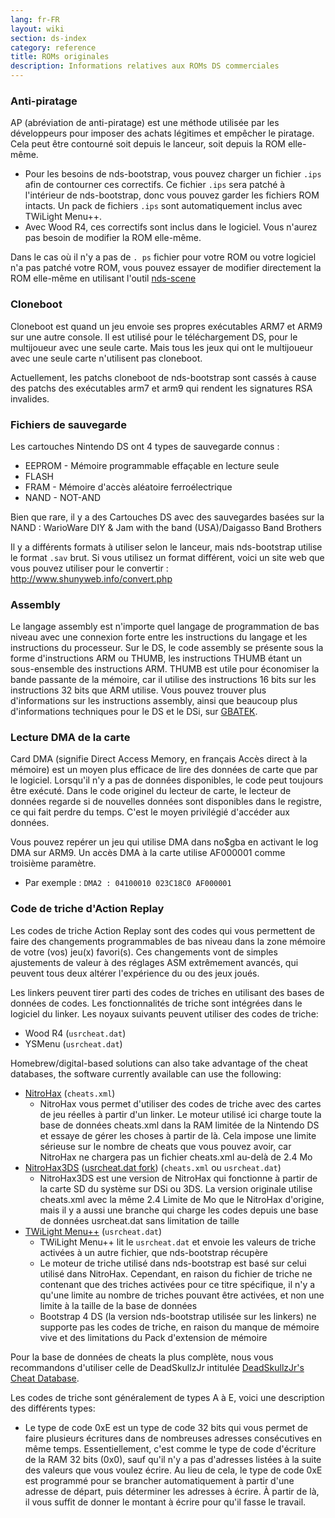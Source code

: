 ```yaml
---
lang: fr-FR
layout: wiki
section: ds-index
category: reference
title: ROMs originales
description: Informations relatives aux ROMs DS commerciales
---
```


### Anti-piratage
AP (abréviation de anti-piratage) est une méthode utilisée par les développeurs pour imposer des achats légitimes et empêcher le piratage. Cela peut être contourné soit depuis le lanceur, soit depuis la ROM elle-même.

- Pour les besoins de nds-bootstrap, vous pouvez charger un fichier `.ips` afin de contourner ces correctifs. Ce fichier `.ips` sera patché à l'intérieur de nds-bootstrap, donc vous pouvez garder les fichiers ROM intacts. Un pack de fichiers `.ips` sont automatiquement inclus avec TWiLight Menu++.
- Avec Wood R4, ces correctifs sont inclus dans le logiciel. Vous n'aurez pas besoin de modifier la ROM elle-même.

Dans le cas où il n'y a pas de `. ps` fichier pour votre ROM ou votre logiciel n'a pas patché votre ROM, vous pouvez essayer de modifier directement la ROM elle-même en utilisant l'outil [nds-scene](https://gbatemp.net/download/retrogamefan-nds-rom-tool-v1-0_b1215.35735/)

### Cloneboot
Cloneboot est quand un jeu envoie ses propres exécutables ARM7 et ARM9 sur une autre console. Il est utilisé pour le téléchargement DS, pour le multijoueur avec une seule carte. Mais tous les jeux qui ont le multijoueur avec une seule carte n'utilisent pas cloneboot.

Actuellement, les patchs cloneboot de nds-bootstrap sont cassés à cause des patchs des exécutables arm7 et arm9 qui rendent les signatures RSA invalides.

### Fichiers de sauvegarde
Les cartouches Nintendo DS ont 4 types de sauvegarde connus :

- EEPROM - Mémoire programmable effaçable en lecture seule
- FLASH
- FRAM - Mémoire d'accès aléatoire ferroélectrique
- NAND - NOT-AND

Bien que rare, il y a des Cartouches DS avec des sauvegardes basées sur la NAND : WarioWare DIY & Jam with the band (USA)/Daigasso Band Brothers

Il y a différents formats à utiliser selon le lanceur, mais nds-bootstrap utilise le format `.sav` brut. Si vous utilisez un format différent, voici un site web que vous pouvez utiliser pour le convertir : http://www.shunyweb.info/convert.php

### Assembly
Le langage assembly est n'importe quel langage de programmation de bas niveau avec une connexion forte entre les instructions du langage et les instructions du processeur. Sur le DS, le code assembly se présente sous la forme d'instructions ARM ou THUMB, les instructions THUMB étant un sous-ensemble des instructions ARM. THUMB est utile pour économiser la bande passante de la mémoire, car il utilise des instructions 16 bits sur les instructions 32 bits que ARM utilise. Vous pouvez trouver plus d'informations sur les instructions assembly, ainsi que beaucoup plus d'informations techniques pour le DS et le DSi, sur [GBATEK](https://problemkaputt.de/gbatek.htm).

### Lecture DMA de la carte
Card DMA (signifie Direct Access Memory, en français Accès direct à la mémoire) est un moyen plus efficace de lire des données de carte que par le logiciel. Lorsqu'il n'y a pas de données disponibles, le code peut toujours être exécuté. Dans le code originel du lecteur de carte, le lecteur de données regarde si de nouvelles données sont disponibles dans le registre, ce qui fait perdre du temps. C'est le moyen privilégié d'accéder aux données.

Vous pouvez repérer un jeu qui utilise DMA dans no$gba en activant le log DMA sur ARM9. Un accès DMA à la carte utilise AF000001 comme troisième paramètre.
- Par exemple : `DMA2 : 04100010 023C18C0 AF000001`

### Code de triche d'Action Replay
Les codes de triche Action Replay sont des codes qui vous permettent de faire des changements programmables de bas niveau dans la zone mémoire de votre (vos) jeu(x) favori(s). Ces changements vont de simples ajustements de valeur à des réglages ASM extrêmement avancés, qui peuvent tous deux altérer l'expérience du ou des jeux joués.

Les linkers peuvent tirer parti des codes de triches en utilisant des bases de données de codes. Les fonctionnalités de triche sont intégrées dans le logiciel du linker. Les noyaux suivants peuvent utiliser des codes de triche:
- Wood R4 (`usrcheat.dat`)
- YSMenu (`usrcheat.dat`)

Homebrew/digital-based solutions can also take advantage of the cheat databases, the software currently available can use the following:
- [NitroHax](https://www.chishm.com/NitroHax) (`cheats.xml`)
   - NitroHax vous permet d'utiliser des codes de triche avec des cartes de jeu réelles à partir d'un linker. Le moteur utilisé ici charge toute la base de données cheats.xml dans la RAM limitée de la Nintendo DS et essaye de gérer les choses à partir de là. Cela impose une limite sérieuse sur le nombre de cheats que vous pouvez avoir, car NitroHax ne chargera pas un fichier cheats.xml au-delà de 2.4 Mo
- [NitroHax3DS](https://github.com/ahezard/NitroHax3DS/releases) ([usrcheat.dat fork](https://github.com/Epicpkmn11/NitroHax3DS/releases)) (`cheats.xml` ou `usrcheat.dat`)
   - NitroHax3DS est une version de NitroHax qui fonctionne à partir de la carte SD du système sur DSi ou 3DS. La version originale utilise cheats.xml avec la même 2.4 Limite de Mo que le NitroHax d'origine, mais il y a aussi une branche qui charge les codes depuis une base de données usrcheat.dat sans limitation de taille
- [TWiLight Menu++](https://github.com/DS-Homebrew/TWiLightMenu/releases) (`usrcheat.dat`)
   - TWiLight Menu++ lit le `usrcheat.dat` et envoie les valeurs de triche activées à un autre fichier, que nds-bootstrap récupère
   - Le moteur de triche utilisé dans nds-bootstrap est basé sur celui utilisé dans NitroHax. Cependant, en raison du fichier de triche ne contenant que des triches activées pour ce titre spécifique, il n'y a qu'une limite au nombre de triches pouvant être activées, et non une limite à la taille de la base de données
   - Bootstrap 4 DS (la version nds-bootstrap utilisée sur les linkers) ne supporte pas les codes de triche, en raison du manque de mémoire vive et des limitations du Pack d'extension de mémoire

Pour la base de données de cheats la plus complète, nous vous recommandons d'utiliser celle de DeadSkullzJr intitulée [DeadSkullzJr's Cheat Database](https://gbatemp.net/threads/deadskullzjrs-nds-cheat-databases.488711).

Les codes de triche sont généralement de types A à E, voici une description des différents types:

- Le type de code 0xE est un type de code 32 bits qui vous permet de faire plusieurs écritures dans de nombreuses adresses consécutives en même temps. Essentiellement, c'est comme le type de code d'écriture de la RAM 32 bits (0x0), sauf qu'il n'y a pas d'adresses listées à la suite des valeurs que vous voulez écrire. Au lieu de cela, le type de code 0xE est programmé pour se brancher automatiquement à partir d'une adresse de départ, puis déterminer les adresses à écrire. À partir de là, il vous suffit de donner le montant à écrire pour qu'il fasse le travail.

